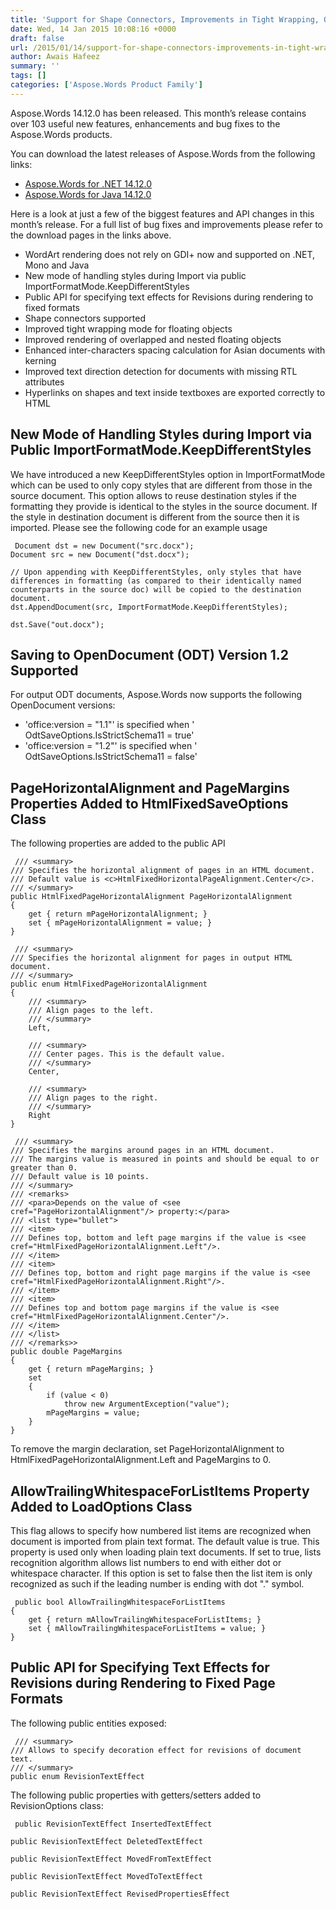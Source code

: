 ```yaml
---
title: 'Support for Shape Connectors, Improvements in Tight Wrapping, Overlapped and Nested Floating Objects and many New Members Added in Aspose.Words 14.12.0'
date: Wed, 14 Jan 2015 10:08:16 +0000
draft: false
url: /2015/01/14/support-for-shape-connectors-improvements-in-tight-wrapping-overlapped-and-nested-floating-objects-and-many-new-members-added-in-aspose.words-14.12.0/
author: Awais Hafeez
summary: ''
tags: []
categories: ['Aspose.Words Product Family']
---
```


[](http://www.aspose.com/.net/word-component.aspx)Aspose.Words 14.12.0 has been released. This month’s release contains over 103 useful new features, enhancements and bug fixes to the Aspose.Words products.

You can download the latest releases of Aspose.Words from the following links:

*   [Aspose.Words for .NET 14.12.0][1]
*   [Aspose.Words for Java 14.12.0][2]

Here is a look at just a few of the biggest features and API changes in this month’s release. For a full list of bug fixes and improvements please refer to the download pages in the links above.

*   WordArt rendering does not rely on GDI+ now and supported on .NET, Mono and Java
*   New mode of handling styles during Import via public ImportFormatMode.KeepDifferentStyles
*   Public API for specifying text effects for Revisions during rendering to fixed formats
*   Shape connectors supported
*   Improved tight wrapping mode for floating objects
*   Improved rendering of overlapped and nested floating objects
*   Enhanced inter-characters spacing calculation for Asian documents with kerning
*   Improved text direction detection for documents with missing RTL attributes
*   Hyperlinks on shapes and text inside textboxes are exported correctly to HTML

## New Mode of Handling Styles during Import via Public ImportFormatMode.KeepDifferentStyles

We have introduced a new KeepDifferentStyles option in ImportFormatMode which can be used to only copy styles that are different from those in the source document. This option allows to reuse destination styles if the formatting they provide is identical to the styles in the source document. If the style in destination document is different from the source then it is imported. Please see the following code for an example usage

```
 Document dst = new Document("src.docx"); 
Document src = new Document("dst.docx");
 
// Upon appending with KeepDifferentStyles, only styles that have differences in formatting (as compared to their identically named counterparts in the source doc) will be copied to the destination document. 
dst.AppendDocument(src, ImportFormatMode.KeepDifferentStyles);
 
dst.Save("out.docx"); 
```

## Saving to OpenDocument (ODT) Version 1.2 Supported

For output ODT documents, Aspose.Words now supports the following OpenDocument versions:

*   'office:version = "1.1"' is specified when ' OdtSaveOptions.IsStrictSchema11 = true'
*   'office:version = "1.2"' is specified when ' OdtSaveOptions.IsStrictSchema11 = false'

## PageHorizontalAlignment and PageMargins Properties Added to HtmlFixedSaveOptions Class

The following properties are added to the public API

```
 /// <summary>
/// Specifies the horizontal alignment of pages in an HTML document.
/// Default value is <c>HtmlFixedHorizontalPageAlignment.Center</c>.
/// </summary>
public HtmlFixedPageHorizontalAlignment PageHorizontalAlignment
{
    get { return mPageHorizontalAlignment; }
    set { mPageHorizontalAlignment = value; }
} 
```
```
 /// <summary>
/// Specifies the horizontal alignment for pages in output HTML document.
/// </summary>
public enum HtmlFixedPageHorizontalAlignment
{
    /// <summary>
    /// Align pages to the left.
    /// </summary>
    Left,
 
    /// <summary>
    /// Center pages. This is the default value.
    /// </summary>
    Center,
 
    /// <summary>
    /// Align pages to the right.
    /// </summary>
    Right
} 
```
```
 /// <summary>
/// Specifies the margins around pages in an HTML document.
/// The margins value is measured in points and should be equal to or greater than 0.
/// Default value is 10 points.
/// </summary>
/// <remarks>
/// <para>Depends on the value of <see cref="PageHorizontalAlignment"/> property:</para>
/// <list type="bullet">
/// <item>
/// Defines top, bottom and left page margins if the value is <see cref="HtmlFixedPageHorizontalAlignment.Left"/>.
/// </item>
/// <item>
/// Defines top, bottom and right page margins if the value is <see cref="HtmlFixedPageHorizontalAlignment.Right"/>.
/// </item>
/// <item>
/// Defines top and bottom page margins if the value is <see cref="HtmlFixedPageHorizontalAlignment.Center"/>.
/// </item>
/// </list>
/// </remarks>>
public double PageMargins
{
    get { return mPageMargins; }
    set
    {
        if (value < 0)
            throw new ArgumentException("value");
        mPageMargins = value;
    }
} 
```

To remove the margin declaration, set PageHorizontalAlignment to HtmlFixedPageHorizontalAlignment.Left and PageMargins to 0.

## AllowTrailingWhitespaceForListItems Property Added to LoadOptions Class

This flag allows to specify how numbered list items are recognized when document is imported from plain text format. The default value is true. This property is used only when loading plain text documents. If set to true, lists recognition algorithm allows list numbers to end with either dot or whitespace character. If this option is set to false then the list item is only recognized as such if the leading number is ending with dot "." symbol.

```
 public bool AllowTrailingWhitespaceForListItems
{
    get { return mAllowTrailingWhitespaceForListItems; }
    set { mAllowTrailingWhitespaceForListItems = value; }
} 
```

## Public API for Specifying Text Effects for Revisions during Rendering to Fixed Page Formats

The following public entities exposed:

```
 /// <summary>
/// Allows to specify decoration effect for revisions of document text.
/// </summary>
public enum RevisionTextEffect 
```

The following public properties with getters/setters added to RevisionOptions class:

```
 public RevisionTextEffect InsertedTextEffect

public RevisionTextEffect DeletedTextEffect

public RevisionTextEffect MovedFromTextEffect

public RevisionTextEffect MovedToTextEffect

public RevisionTextEffect RevisedPropertiesEffect 
```




[1]: http://www.aspose.com/community/files/51/.net-components/aspose.words-for-.net/category1188.aspx
[2]: http://www.aspose.com/community/files/72/java-components/aspose.words-for-java/category1378.aspx




